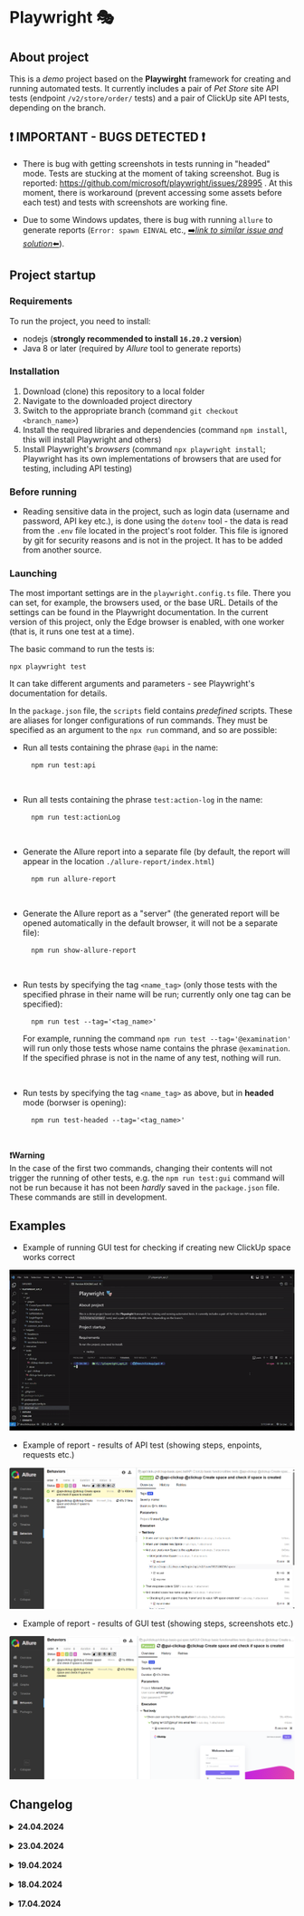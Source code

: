 # Playwright 🎭

## About project

This is a *demo* project based on the **Playwirght** framework for creating and running automated tests. It currently includes a pair of *Pet Store* site API tests (endpoint `/v2/store/order/` tests) and a pair of ClickUp site API tests, depending on the branch.

## ❗ IMPORTANT - BUGS DETECTED ❗

- There is bug with getting screenshots in tests running in "headed" mode. Tests are stucking at the moment of taking screenshot. Bug is reported: https://github.com/microsoft/playwright/issues/28995 . At this moment, there is workaround (prevent accessing some assets before each test) and tests with screenshots are working fine.

- Due to some Windows updates, there is bug with running `allure` to generate reports (`Error: spawn EINVAL` etc., [➡️*link to similar issue and solution*⬅️](https://community.sap.com/t5/technology-q-a/visual-code-studio-command-run-failed-with-error-spawn-einval/qaq-p/13670880)).

## Project startup

### Requirements

To run the project, you need to install:

- nodejs (**strongly recommended to install `16.20.2` version**)
- Java 8 or later (required by *Allure* tool to generate reports)

### Installation

1. Download (clone) this repository to a local folder
2. Navigate to the downloaded project directory
3. Switch to the appropriate branch (command `git checkout <branch_name>`)
4. Install the required libraries and dependencies (command `npm install`, this will install Playwright and others)
5. Install Playwright's *browsers* (command `npx playwright install`; Playwright has its own implementations of browsers that are used for testing, including API testing)

### Before running

- Reading sensitive data in the project, such as login data (username and password, API key etc.), is done using the `dotenv` tool - the data is read from the `.env` file located in the project's root folder. This file is ignored by git for security reasons and is not in the project. It has to be added from another source.

### Launching

The most important settings are in the `playwright.config.ts` file. There you can set, for example, the browsers used, or the base URL. Details of the settings can be found in the Playwright documentation. In the current version of this project, only the Edge browser is enabled, with one worker (that is, it runs one test at a time).

The basic command to run the tests is:

    npx playwright test

It can take different arguments and parameters - see Playwright's documentation for details.

In the `package.json` file, the `scripts` field contains *predefined* scripts. These are aliases for longer configurations of run commands. They must be specified as an argument to the `npx run` command, and so are possible:

- Run all tests containing the phrase `@api` in the name:
    
        npm run test:api

<br/>
        
- Run all tests containing the phrase `test:action-log` in the name:

        npm run test:actionLog


<br/>
        
- Generate the Allure report into a separate file (by default, the report will appear in the location `./allure-report/index.html`)

        npm run allure-report

<br/>
        
- Generate the Allure report as a "server" (the generated report will be opened automatically in the default browser, it will not be a separate file):

        npm run show-allure-report

<br/>
        
- Run tests by specifying the tag `<name_tag>` (only those tests with the specified phrase in their name will be run; currently only one tag can be specified):

        npm run test --tag='<tag_name>'

    For example, running the command `npm run test --tag='@examination'` will run only those tests whose name contains the phrase `@examination`. If the specified phrase is not in the name of any test, nothing will run.

<br/>

- Run tests by specifying the tag `<name_tag>` as above, but in **headed** mode (borwser is opening):

        npm run test-headed --tag='<tag_name>'

<br/>
        
**❗Warning** <br/>In the case of the first two commands, changing their contents will not trigger the running of other tests, e.g. the `npm run test:gui` command will not be run because it has not been *hardly* saved in the `package.json` file. These commands are still in development.

## Examples

- Example of running GUI test for checking if creating new ClickUp space works correct

<img src="./assets/readme-gif.gif" />

</br>

- Example of report - results of API test (showing steps, enpoints, requests etc.)

<img src="./assets/screenshot-1.png" />

</br>

- Example of report - results of GUI test (showing steps, screenshots etc.)

<img src="./assets/screenshot-2.png" />

## Changelog

<details>

<summary><strong>24.04.2024</strong></summary>

- formatted some files with Prettier
- added hook method for creating new list by name
- added hook method for deleting space by id
- added test for checking if deleting list works correct (includes new page classes)
- changed object that the application waits for while loading (due to some flakiness)

</details>

</br>

<details>

<summary><strong>23.04.2024</strong></summary>

- repaired bug - tests were stucking at taking screenshots due to trying to access some assets
- added `allure-commandline` library to project

</details>

</br>

<details>

<summary><strong>19.04.2024</strong></summary>

- added test for checking if creating new list works correct (added new page, methods etc.)
- added tag "Space" to space gui test
- changed assertion for checking if element exist on left side bar
- added test for checking if deleting existing space works correct (added new pages, methods etc.)

</details>

</br>

<details>

<summary><strong>18.04.2024</strong></summary>

- changed target element when waiting for loading main view after creating new space (due to changes in ClickUp)
- introduced custom reporter for sending logs to console after actions
- added custom reporter to page classes
- added colors to custom logs

</details>

</br>

<details>

<summary><strong>17.04.2024</strong></summary>

- added deleting space (hook) after execution GUI and API tests for checking if creating new space works correct
- added common methods for performing actions like typing text, clicking etc.

</details>